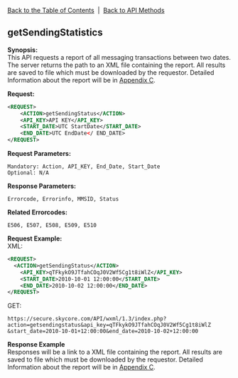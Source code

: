 [Back to the Table of Contents](/1.3/README.md)&nbsp;&nbsp;|&nbsp;&nbsp;[Back to API Methods](API_METHODS.md)
## getSendingStatistics

__Synopsis:__  
This API requests a report of all messaging transactions between two dates. The server returns the path to an XML file containing the report. All results are saved to file which must be downloaded by the requestor. Detailed Information about the report will be in [Appendix C](/1.3/CONTENTS/APPENDIX/APPENDIX_C.md).

__Request:__
```xml
<REQUEST>
    <ACTION>getSendingStatus</ACTION>
    <API_KEY>API KEY</API_KEY>
    <START_DATE>UTC StartDate</START_DATE>
    <END_DATE>UTC EndDate</ END_DATE>
</REQUEST>
```

__Request Parameters:__

    Mandatory: Action, API_KEY, End_Date, Start_Date
    Optional: N/A

__Response Parameters:__

    Errorcode, Errorinfo, MMSID, Status

__Related Errorcodes:__

    E506, E507, E508, E509, E510

__Request Example:__  
XML:
```xml
<REQUEST>
  <ACTION>getSendingStatus</ACTION>
    <API_KEY>qTFkykO9JTfahCOqJ0V2Wf5Cg1t8iWlZ</API_KEY>
    <START_DATE>2010-10-01 12:00:00</START_DATE>
    <END_DATE>2010-10-02 12:00:00</END_DATE>
</REQUEST>
```

GET:

    https://secure.skycore.com/API/wxml/1.3/index.php?action=getsendingstatus&api_key=qTFkykO9JTfahCOqJ0V2Wf5Cg1t8iWlZ
    &start_date=2010-10-01+12:00:00&end_date=2010-10-02+12:00:00

__Response Example__  
Responses will be a link to a XML file containing the report. All results are saved to file which must be downloaded by the requestor. Detailed Information about the report will be in [Appendix C](/1.3/CONTENTS/APPENDIX/APPENDIX_C.md).
